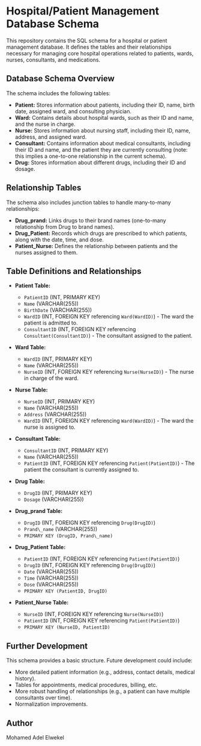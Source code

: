 # Hospital/Patient Management Database Schema

This repository contains the SQL schema for a hospital or patient management database. It defines the tables and their relationships necessary for managing core hospital operations related to patients, wards, nurses, consultants, and medications.

## Database Schema Overview

The schema includes the following tables:

* **Patient:** Stores information about patients, including their ID, name, birth date, assigned ward, and consulting physician.
* **Ward:** Contains details about hospital wards, such as their ID and name, and the nurse in charge.
* **Nurse:** Stores information about nursing staff, including their ID, name, address, and assigned ward.
* **Consultant:** Contains information about medical consultants, including their ID and name, and the patient they are currently consulting (note: this implies a one-to-one relationship in the current schema).
* **Drug:** Stores information about different drugs, including their ID and dosage.

## Relationship Tables

The schema also includes junction tables to handle many-to-many relationships:

* **Drug\_prand:** Links drugs to their brand names (one-to-many relationship from Drug to brand names).
* **Drug\_Patient:** Records which drugs are prescribed to which patients, along with the date, time, and dose.
* **Patient\_Nurse:** Defines the relationship between patients and the nurses assigned to them.

## Table Definitions and Relationships

* **Patient Table:**
    * `PatientID` (INT, PRIMARY KEY)
    * `Name` (VARCHAR(255))
    * `BirthDate` (VARCHAR(255))
    * `WardID` (INT, FOREIGN KEY referencing `Ward(WardID)`) - The ward the patient is admitted to.
    * `ConsultantID` (INT, FOREIGN KEY referencing `Consultant(ConsultantID)`) - The consultant assigned to the patient.

* **Ward Table:**
    * `WardID` (INT, PRIMARY KEY)
    * `Name` (VARCHAR(255))
    * `NurseID` (INT, FOREIGN KEY referencing `Nurse(NurseID)`) - The nurse in charge of the ward.

* **Nurse Table:**
    * `NurseID` (INT, PRIMARY KEY)
    * `Name` (VARCHAR(255))
    * `Address` (VARCHAR(255))
    * `WardID` (INT, FOREIGN KEY referencing `Ward(WardID)`) - The ward the nurse is assigned to.

* **Consultant Table:**
    * `ConsultantID` (INT, PRIMARY KEY)
    * `Name` (VARCHAR(255))
    * `PatientID` (INT, FOREIGN KEY referencing `Patient(PatientID)`) - The patient the consultant is currently assigned to.

* **Drug Table:**
    * `DrugID` (INT, PRIMARY KEY)
    * `Dosage` (VARCHAR(255))

* **Drug\_prand Table:**
    * `DrugID` (INT, FOREIGN KEY referencing `Drug(DrugID)`)
    * `Prand\_name` (VARCHAR(255))
    * `PRIMARY KEY (DrugID, Prand\_name)`

* **Drug\_Patient Table:**
    * `PatientID` (INT, FOREIGN KEY referencing `Patient(PatientID)`)
    * `DrugID` (INT, FOREIGN KEY referencing `Drug(DrugID)`)
    * `Date` (VARCHAR(255))
    * `Time` (VARCHAR(255))
    * `Dose` (VARCHAR(255))
    * `PRIMARY KEY (PatientID, DrugID)`

* **Patient\_Nurse Table:**
    * `NurseID` (INT, FOREIGN KEY referencing `Nurse(NurseID)`)
    * `PatientID` (INT, FOREIGN KEY referencing `Patient(PatientID)`)
    * `PRIMARY KEY (NurseID, PatientID)`

## Further Development
This schema provides a basic structure. Future development could include:
* More detailed patient information (e.g., address, contact details, medical history).
* Tables for appointments, medical procedures, billing, etc.
* More robust handling of relationships (e.g., a patient can have multiple consultants over time).
* Normalization improvements.

## Author
Mohamed Adel Elwekel
